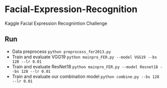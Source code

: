 # Facial-Expression-Recognition

Kaggle Facial Expression Recognintion Challenge

## Run
* Data preprocess
```python preprocess_fer2013.py```
* Train and evaluate VGG19
```python mainpro_FER.py --model VGG19 --bs 128 --lr 0.01```
* Train and evaluate ResNet18
```python mainpro_FER.py --model Resnet18 --bs 128 --lr 0.01```
* Train and evaluate our combination model
```python combine.py --bs 128 --lr 0.01```

